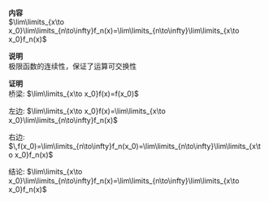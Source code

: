 **内容**  
$\lim\limits_{x\to x_0}\lim\limits_{n\to\infty}f_n(x)=\lim\limits_{n\to\infty}\lim\limits_{x\to x_0}f_n(x)$  
  
**说明**  
极限函数的连续性，保证了运算可交换性  
  
**证明**  
桥梁: $\lim\limits_{x\to x_0}f(x)=f(x_0)$  
  
左边: $\lim\limits_{x\to x_0}f(x)=\lim\limits_{x\to x_0}\lim\limits_{n\to\infty}f_n(x)$  
  
右边: $\,f(x_0)=\lim\limits_{n\to\infty}f_n(x_0)=\lim\limits_{n\to\infty}\lim\limits_{x\to x_0}f_n(x)$  
  
结论: $\lim\limits_{x\to x_0}\lim\limits_{n\to\infty}f_n(x)=\lim\limits_{n\to\infty}\lim\limits_{x\to x_0}f_n(x)$  

